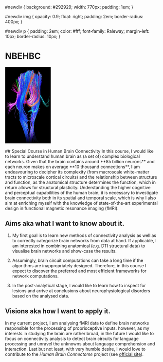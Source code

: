 #newdiv {
  background: #292929;
  width: 770px;
  padding: 1em;
}

#newdiv img {
  opacity: 0.9;
  float: right;
  padding: 2em;
  border-radius: 400px;
}

#newdiv p {
padding: 2em;
  color: #fff;
  font-family: Raleway;
  margin-left: 10px;
  border-radius: 10px;
}

# NBEHBC 

<div id="newdiv">
<p>
<img src="https://github.com/dkrahulec/NBEHBC/blob/master/connectivity.png" alt="pathways" height="250" width="150">
</p>
</div>

<p>
## Special Course in Human Brain Connectivity
In this course, I would like to learn to understand human brain as (a set of) complex biological networks. Given that the brain contains around **85 billion neurons** and each neuron makes on average **10 thousand connections**, I am endeavouring to decipher its complexity (from macroscale white-matter tracts to microscale cortical circuits) and the relationship between structure and function, as the anatomical structure determines the function, which in return allows for structural plasticity. Understanding the higher cognitive and perceptual capabilities of the human brain, it is necessary to investigate brain connectivity both in its spatial and temporal scale, which is why I also aim at enriching myself with the knowledge of state-of-the-art experimental design in functional magnetic resonance imaging (fMRI). 

## Aims aka what I want to know about it.
1. My first goal is to learn new methods of connectivity analysis as well as to correctly categorize brain networks from data at hand. If applicable, I am interested in combining anatomical (e.g. DTI structural data) to visualise brain networks and show-case the results. 

2. Assumingly, brain circuit computations can take a long time if the algorithms are inappropriately designed. Therefore, in this course I expect to discover the preferred and most efficient frameworks for network computations.  

3. In the post-analytical stage, I would like to learn how to inspect for lesions and arrive at conclusions about neurophysiological disorders based on the analysed data. 

## Visions aka how I want to apply it.
In my current project, I am analysing fMRI data to define brain networks responsible for the processing of proprioceptive inputs. however, as my interests in studying the brain are rather broad, in the future I would like to focus on connectivity analysis to detect brain circuits for language processing and unravel the unknowns about language comprehension and interaction. Last but not least, with very humble desire, I would love to contribute to the *Human Brain Connectome* project (see [official site](https://www.humanconnectome.org/)).
</p>
